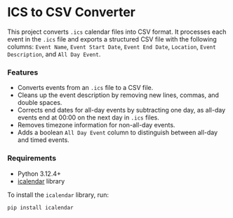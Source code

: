 # ICS to CSV Converter

This project converts `.ics` calendar files into CSV format. It processes each event in the `.ics` file and exports a structured CSV file with the following columns: `Event Name`, `Event Start Date`, `Event End Date`, `Location`, `Event Description`, and `All Day Event`.

### Features

- Converts events from an `.ics` file to a CSV file.
- Cleans up the event description by removing new lines, commas, and double spaces.
- Corrects end dates for all-day events by subtracting one day, as all-day events end at 00:00 on the next day in `.ics` files.
- Removes timezone information for non-all-day events.
- Adds a boolean `All Day Event` column to distinguish between all-day and timed events.

### Requirements

- Python 3.12.4+
- [icalendar](https://pypi.org/project/icalendar/) library

To install the `icalendar` library, run:
```bash
pip install icalendar
```
